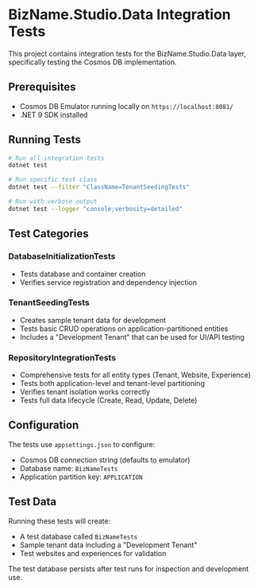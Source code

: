# BizName.Studio.Data Integration Tests

This project contains integration tests for the BizName.Studio.Data layer, specifically testing the Cosmos DB implementation.

## Prerequisites

- Cosmos DB Emulator running locally on `https://localhost:8081/`
- .NET 9 SDK installed

## Running Tests

```bash
# Run all integration tests
dotnet test

# Run specific test class
dotnet test --filter "ClassName=TenantSeedingTests"

# Run with verbose output
dotnet test --logger "console;verbosity=detailed"
```

## Test Categories

### DatabaseInitializationTests
- Tests database and container creation
- Verifies service registration and dependency injection

### TenantSeedingTests
- Creates sample tenant data for development
- Tests basic CRUD operations on application-partitioned entities
- Includes a "Development Tenant" that can be used for UI/API testing

### RepositoryIntegrationTests
- Comprehensive tests for all entity types (Tenant, Website, Experience)
- Tests both application-level and tenant-level partitioning
- Verifies tenant isolation works correctly
- Tests full data lifecycle (Create, Read, Update, Delete)

## Configuration

The tests use `appsettings.json` to configure:
- Cosmos DB connection string (defaults to emulator)
- Database name: `BizNameTests` 
- Application partition key: `APPLICATION`

## Test Data

Running these tests will create:
- A test database called `BizNameTests`
- Sample tenant data including a "Development Tenant"
- Test websites and experiences for validation

The test database persists after test runs for inspection and development use.
